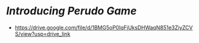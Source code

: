 # *Introducing Perudo Game*
- https://drive.google.com/file/d/1BMG5oP0IqFjUksDHWaqN851e3ZiyZCVS/view?usp=drive_link
